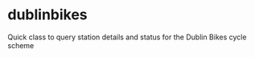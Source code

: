 dublinbikes
===========

Quick class to query station details and status for the Dublin Bikes cycle scheme
